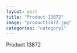 ```yaml
---
layout: post
title: "Product 13872"
image: "product13872.jpg"
categories: "category1"
---
```

Product 13872
